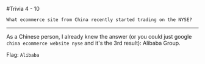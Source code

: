 #Trivia 4 - 10

	What ecommerce site from China recently started trading on the NYSE?

-------
As a Chinese person, I already knew the answer (or you could just google `china ecommerce website nyse` and it's the 3rd result): Alibaba Group.

Flag: `Alibaba`